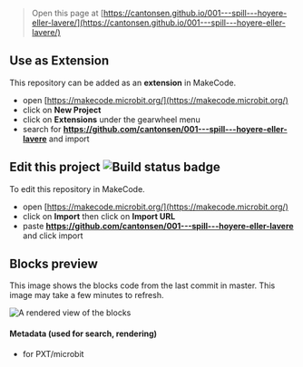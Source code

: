 
> Open this page at [https://cantonsen.github.io/001---spill---hoyere-eller-lavere/](https://cantonsen.github.io/001---spill---hoyere-eller-lavere/)

## Use as Extension

This repository can be added as an **extension** in MakeCode.

* open [https://makecode.microbit.org/](https://makecode.microbit.org/)
* click on **New Project**
* click on **Extensions** under the gearwheel menu
* search for **https://github.com/cantonsen/001---spill---hoyere-eller-lavere** and import

## Edit this project ![Build status badge](https://github.com/cantonsen/001---spill---hoyere-eller-lavere/workflows/MakeCode/badge.svg)

To edit this repository in MakeCode.

* open [https://makecode.microbit.org/](https://makecode.microbit.org/)
* click on **Import** then click on **Import URL**
* paste **https://github.com/cantonsen/001---spill---hoyere-eller-lavere** and click import

## Blocks preview

This image shows the blocks code from the last commit in master.
This image may take a few minutes to refresh.

![A rendered view of the blocks](https://github.com/cantonsen/001---spill---hoyere-eller-lavere/raw/master/.github/makecode/blocks.png)

#### Metadata (used for search, rendering)

* for PXT/microbit
<script src="https://makecode.com/gh-pages-embed.js"></script><script>makeCodeRender("{{ site.makecode.home_url }}", "{{ site.github.owner_name }}/{{ site.github.repository_name }}");</script>
